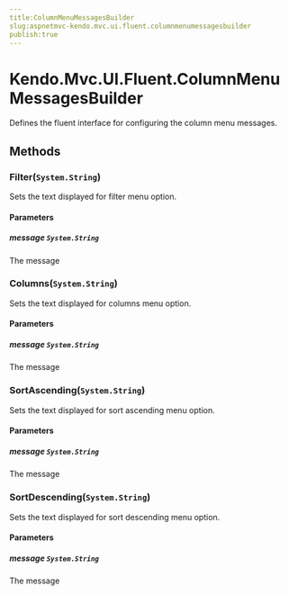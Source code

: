 ```yaml
---
title:ColumnMenuMessagesBuilder
slug:aspnetmvc-kendo.mvc.ui.fluent.columnmenumessagesbuilder
publish:true
---
```


# Kendo.Mvc.UI.Fluent.ColumnMenuMessagesBuilder
Defines the fluent interface for configuring the column menu messages.



## Methods

### Filter(`System.String`)
Sets the text displayed for filter menu option.


#### Parameters

##### message `System.String`
The message





### Columns(`System.String`)
Sets the text displayed for columns menu option.


#### Parameters

##### message `System.String`
The message





### SortAscending(`System.String`)
Sets the text displayed for sort ascending menu option.


#### Parameters

##### message `System.String`
The message





### SortDescending(`System.String`)
Sets the text displayed for sort descending menu option.


#### Parameters

##### message `System.String`
The message






